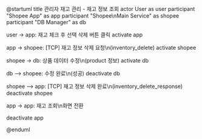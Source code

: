 @startuml
title 관리자 재고 관리 - 재고 정보 조회
actor User as user
participant "Shopee App" as app
participant "Shopee\nMain Service" as shopee
participant "DB Manager" as db

user -> app: 재고 체크 후 선택 삭제 버튼 클릭
activate app

app -> shopee: [TCP] 재고 정보 삭제 요청\n(inventory_delete)
activate shopee

shopee -> db: 상품 데이터 수정\n(product 정보)
activate db

db --> shopee: 수정 완료\n(성공)
deactivate db

shopee --> app: [TCP] 재고 정보 삭제 완료\n(inventory_delete_response)
deactivate shopee

app -> app: 재고 조회\n화면 전환

deactivate app

@enduml